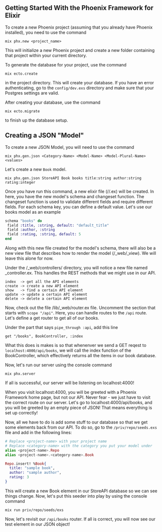 ## Getting Started With the Phoenix Framework for Elixir
To create a new Phoenix project (assuming that you already have Phoenix installed), you need to use the command
```
mix phx.new <project_name>
```
This will initialize a new Phoenix project and create a new folder containing that project within your current directory.

To generate the database for your project, use the command 
```
mix ecto.create
```
in the project directory. This will create your database. If you have an error authenticating, go to the `config/dev.exs` directory and make sure that your Postgres settings are valid.

After creating your database, use the command
```
mix ecto.migrate
```
to finish up the database setup.

## Creating a JSON "Model"
To create a new JSON Model, you will need to use the command
```
mix phx.gen.json <Category-Name> <Model-Name> <Model-Plural-Name> <values>
```
Let's create a new `Book` model.
```
mix phx.gen.json StoreAPI Book books title:string author:string rating:integer
```
Once you have run this command, a new elixir file (/<category-name>/<model-name>.ex) will be created. In here, you have the new model's schema and changeset function. The changeset function is used to validate different fields and require different fields. For each schema key, you can define a default value. Let's use our books model as an example
```elixir
schema "books" do
 field :title, :string, default: "default_title"
 field :author, :string
 field :rating, :string, default: 5 
end 
```

Along with this new file created for the model's schema, there will also be a new view file that describes how to render the model (/<Project-Name>_web/<Model-Name>_view). We will leave this alone for now.

Under the /<Project-Name>_web/controllers/ directory, you will notice a new file named <model-name>_controller.ex. This handles the REST methods that we might use in our API.
```
index  -> get all the API elements
create -> create a new API element
show   -> find a certain API element
update -> update a certain API element
delete -> delete a certain API element
```
Now, check out the file /lib/<project-name>_web/router.ex file. Uncomment the section that starts with `scope "/api"`. Here, you can handle routes to the `/api` route. Let's define a get router to get all of our books.

Under the part that says `pipe_through :api`, add this line
```
get "/books", BookController, :index
```
What this does is makes is so that whenenver we send a GET reqest to `localhost:4000/api/books`, we will call the index function of the BookController, which effectively returns all the items in our book database.

Now, let's run our server using the console command
```
mix phx.server
```
If all is successful, our server will be listening on localhost:4000!

When you visit localhost:4000, you will be greeted with a Phoenix Framework home page, but not our API. Never fear - we just have to visit the correct route on our server. Let's go to localhost:4000/api/books, and you will be greeted by an empty piece of JSON! That means everything is set up correctly!

Now, all we have to do is add some stuff to our database so that we get some elements back from our API. To do so, go to the `/priv/repo/seeds.exs` file and add in the following lines:
```elixir
# Replace <project-name> with your project name
# Replace <category-name> with the category you put your model under
alias <project-name>.Repo
alias <project-name>.<category-name>.Book

Repo.insert! %Book{
  title: "sample book",
  author: "sample author",
  rating: 3
}
```
This will create a new Book element in our StoreAPI database so we can see things change. Now, let's put this seeder into play by using the console command
```
mix run priv/repo/seeds/exs
```
Now, let's revisit our `/api/books` router. If all is correct, you will now see our test element in our JSON object!
